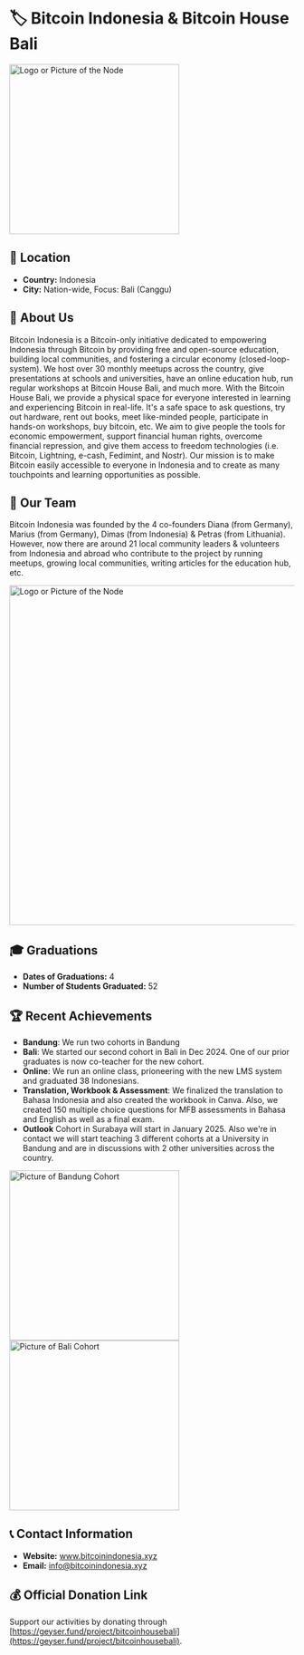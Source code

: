 # 🏷️ Bitcoin Indonesia & Bitcoin House Bali
<img src="https://github.com/MyFirstBitcoin/Light-Node-Directory/blob/37ba241682749014b3cab8c5f991dc22f200bb6d/Indonesia%20--%20Bitcoin%20Indonesia/Bitcoin%20Indonesia%20Logo%20Black%20Font.png" width="300" alt="Logo or Picture of the Node"> <!-- 1 picture maximum -->
## 📍 Location
- **Country:** Indonesia
- **City:** Nation-wide, Focus: Bali (Canggu)

## 📖 About Us
Bitcoin Indonesia is a Bitcoin-only initiative dedicated to empowering Indonesia through Bitcoin by providing free and open-source education, building local communities, and fostering a circular economy (closed-loop-system). We host over 30 monthly meetups across the country, give presentations at schools and universities, have an online education hub, run regular workshops at Bitcoin House Bali, and much more. With the Bitcoin House Bali, we provide a physical space for everyone interested in learning and experiencing Bitcoin in real-life. It's a safe space to ask questions, try out hardware, rent out books, meet like-minded people, participate in hands-on workshops, buy bitcoin, etc. We aim to give people the tools for economic empowerment, support financial human rights, overcome financial repression, and give them access to freedom technologies (i.e. Bitcoin, Lightning, e-cash, Fedimint, and Nostr). Our mission is to make Bitcoin easily accessible to everyone in Indonesia and to create as many touchpoints and learning opportunities as possible.

## 👥 Our Team
Bitcoin Indonesia was founded by the 4 co-founders Diana (from Germany), Marius (from Germany), Dimas (from Indonesia) & Petras (from Lithuania). However, now there are around 21 local community leaders & volunteers from Indonesia and abroad who contribute to the project by running meetups, growing local communities, writing articles for the education hub, etc.

<img src="https://github.com/MyFirstBitcoin/Light-Node-Directory/blob/main/Indonesia%20--%20Bitcoin%20Indonesia/Community%20Banner.png" width="600" alt="Logo or Picture of the Node"> <!-- 1 picture maximum -->

## 🎓 Graduations
- **Dates of Graduations:** 4
- **Number of Students Graduated:** 52

## 🏆 Recent Achievements
- **Bandung**: We run two cohorts in Bandung
- **Bali**: We started our second cohort in Bali in Dec 2024. One of our prior graduates is now co-teacher for the new cohort.
- **Online**: We run an online class, prioneering with the new LMS system and graduated 38 Indonesians.
- **Translation, Workbook & Assessment**: We finalized the translation to Bahasa Indonesia and also created the workbook in Canva. Also, we created 150 multiple choice questions for MFB assessments in Bahasa and English as well as a final exam.
- **Outlook** Cohort in Surabaya will start in January 2025. Also we're in contact we will start teaching 3 different cohorts at a University in Bandung and are in discussions with 2 other universities across the country. 

<img src="https://github.com/MyFirstBitcoin/Light-Node-Directory/blob/b42c0dbdc981a7713c64935dbe3d5bc5e892e215/Indonesia%20--%20Bitcoin%20Indonesia/Bandung%20MFB%201st%20Cohort.jpeg" width="300" alt="Picture of Bandung Cohort"> <!-- 1 picture maximum -->
<img src="https://github.com/MyFirstBitcoin/Light-Node-Directory/blob/main/Indonesia%20--%20Bitcoin%20Indonesia/People.webp" width="300" alt="Picture of Bali Cohort"> <!-- 1 picture maximum -->


## 📞 Contact Information
- **Website:** www.bitcoinindonesia.xyz
- **Email:** info@bitcoinindonesia.xyz

## 💰 Official Donation Link
Support our activities by donating through [https://geyser.fund/project/bitcoinhousebali](https://geyser.fund/project/bitcoinhousebali).

